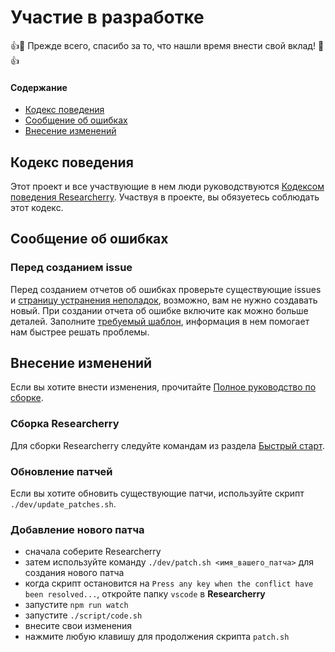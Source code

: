 # Участие в разработке

:+1::tada: Прежде всего, спасибо за то, что нашли время внести свой вклад! :tada::+1:

#### Содержание

- [Кодекс поведения](#кодекс-поведения)
- [Сообщение об ошибках](#сообщение-об-ошибках)
- [Внесение изменений](#внесение-изменений)

## Кодекс поведения

Этот проект и все участвующие в нем люди руководствуются [Кодексом поведения Researcherry](CODE_OF_CONDUCT.md). Участвуя в проекте, вы обязуетесь соблюдать этот кодекс.

## Сообщение об ошибках

### Перед созданием issue

Перед созданием отчетов об ошибках проверьте существующие issues и [страницу устранения неполадок](../BUILD_TROUBLESHOOTING.md), возможно, вам не нужно создавать новый.
При создании отчета об ошибке включите как можно больше деталей. Заполните [требуемый шаблон](https://github.com/KonstantinRogozhkin/researcherry/issues/new?&labels=bug&&template=bug_report.md), информация в нем помогает нам быстрее решать проблемы.

## Внесение изменений

Если вы хотите внести изменения, прочитайте [Полное руководство по сборке](РУКОВОДСТВО_ПО_СБОРКЕ.md).

### Сборка Researcherry

Для сборки Researcherry следуйте командам из раздела [Быстрый старт](РУКОВОДСТВО_ПО_СБОРКЕ.md#быстрый-старт).

### Обновление патчей

Если вы хотите обновить существующие патчи, используйте скрипт `./dev/update_patches.sh`.

### Добавление нового патча

- сначала соберите Researcherry
- затем используйте команду `./dev/patch.sh <имя_вашего_патча>` для создания нового патча
- когда скрипт остановится на `Press any key when the conflict have been resolved...`, откройте папку `vscode` в **Researcherry**
- запустите `npm run watch`
- запустите `./script/code.sh`
- внесите свои изменения
- нажмите любую клавишу для продолжения скрипта `patch.sh`
